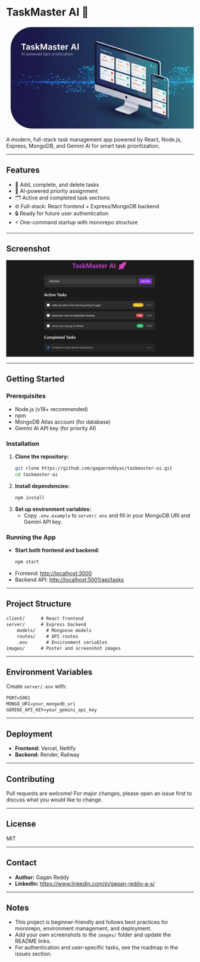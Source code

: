 

# TaskMaster AI 🚀

![TaskMaster AI Poster](images/thumbnail.png)

A modern, full-stack task management app powered by React, Node.js, Express, MongoDB, and Gemini AI for smart task prioritization.

---

## Features
- 📝 Add, complete, and delete tasks
- 🤖 AI-powered priority assignment
- 🗂️ Active and completed task sections
- 🌐 Full-stack: React frontend + Express/MongoDB backend
- 🔒 Ready for future user authentication
- ⚡ One-command startup with monorepo structure

---

## Screenshot

![TaskMaster AI Screenshot](images/screenshot.jpg)

---


## Getting Started

### Prerequisites
- Node.js (v18+ recommended)
- npm
- MongoDB Atlas account (for database)
- Gemini AI API key (for priority AI)

### Installation
1. **Clone the repository:**
	```sh
	git clone https://github.com/gaganreddyas/taskmaster-ai.git
	cd taskmaster-ai
	```
2. **Install dependencies:**
	```sh
	npm install
	```
3. **Set up environment variables:**
	- Copy `.env.example` to `server/.env` and fill in your MongoDB URI and Gemini API key.

### Running the App
- **Start both frontend and backend:**
  ```sh
  npm start
  ```
- Frontend: [http://localhost:3000](http://localhost:3000)
- Backend API: [http://localhost:5001/api/tasks](http://localhost:5001/api/tasks)

---


## Project Structure
```
client/      # React frontend
server/      # Express backend
	models/    # Mongoose models
	routes/    # API routes
	.env       # Environment variables
images/      # Poster and screenshot images
```

---

## Environment Variables
Create `server/.env` with:
```
PORT=5001
MONGO_URI=your_mongodb_uri
GEMINI_API_KEY=your_gemini_api_key
```

---

## Deployment
- **Frontend:** Vercel, Netlify
- **Backend:** Render, Railway

---

## Contributing
Pull requests are welcome! For major changes, please open an issue first to discuss what you would like to change.

---

## License
MIT

---

## Contact
- **Author:** Gagan Reddy
- **LinkedIn:** https://www.linkedin.com/in/gagan-reddy-a-s/
---

## Notes
- This project is beginner-friendly and follows best practices for monorepo, environment management, and deployment.
- Add your own screenshots to the `images/` folder and update the README links.
- For authentication and user-specific tasks, see the roadmap in the issues section.
